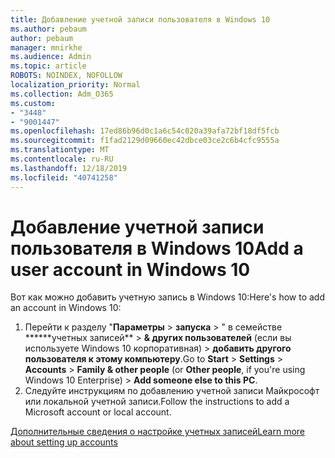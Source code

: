 ```yaml
---
title: Добавление учетной записи пользователя в Windows 10
ms.author: pebaum
author: pebaum
manager: mnirkhe
ms.audience: Admin
ms.topic: article
ROBOTS: NOINDEX, NOFOLLOW
localization_priority: Normal
ms.collection: Adm_O365
ms.custom:
- "3448"
- "9001447"
ms.openlocfilehash: 17ed86b96d0c1a6c54c020a39afa72bf18df5fcb
ms.sourcegitcommit: f1fad2129d09660ec42dbce03ce2c6b4cfc9555a
ms.translationtype: MT
ms.contentlocale: ru-RU
ms.lasthandoff: 12/18/2019
ms.locfileid: "40741258"
---
```

# <a name="add-a-user-account-in-windows-10"></a><span data-ttu-id="e619d-102">Добавление учетной записи пользователя в Windows 10</span><span class="sxs-lookup"><span data-stu-id="e619d-102">Add a user account in Windows 10</span></span>

<span data-ttu-id="e619d-103">Вот как можно добавить учетную запись в Windows 10:</span><span class="sxs-lookup"><span data-stu-id="e619d-103">Here's how to add an account in Windows 10:</span></span>

1. <span data-ttu-id="e619d-104">Перейти к разделу "**Параметры** >  **запуска** > " в семействе \*\*\*\*\*\*учетных записей\*\* > **& других пользователей** (если вы используете Windows 10 корпоративная) > **добавить другого пользователя к этому компьютеру**.</span><span class="sxs-lookup"><span data-stu-id="e619d-104">Go to **Start** > **Settings** > **Accounts** > **Family & other people** (or **Other people**, if you're using Windows 10 Enterprise) > **Add someone else to this PC**.</span></span>
2. <span data-ttu-id="e619d-105">Следуйте инструкциям по добавлению учетной записи Майкрософт или локальной учетной записи.</span><span class="sxs-lookup"><span data-stu-id="e619d-105">Follow the instructions to add a Microsoft account or local account.</span></span>

[<span data-ttu-id="e619d-106">Дополнительные сведения о настройке учетных записей</span><span class="sxs-lookup"><span data-stu-id="e619d-106">Learn more about setting up accounts</span></span>](https://support.microsoft.com/help/17197/)